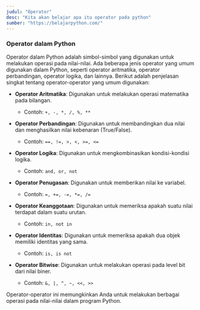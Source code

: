```yaml
---
judul: "Operator"
desc: "Kita akan belajar apa itu operator pada python"
sumber: "https://belajarpython.com/"
---
```


### Operator dalam Python

Operator dalam Python adalah simbol-simbol yang digunakan untuk melakukan operasi pada nilai-nilai. Ada beberapa jenis operator yang umum digunakan dalam Python, seperti operator aritmatika, operator perbandingan, operator logika, dan lainnya. Berikut adalah penjelasan singkat tentang operator-operator yang umum digunakan:

- **Operator Aritmatika**: Digunakan untuk melakukan operasi matematika pada bilangan.

  - Contoh: `+, -, *, /, %, **`

- **Operator Perbandingan**: Digunakan untuk membandingkan dua nilai dan menghasilkan nilai kebenaran (True/False).

  - Contoh: `==, !=, >, <, >=, <=`

- **Operator Logika**: Digunakan untuk mengkombinasikan kondisi-kondisi logika.

  - Contoh: `and, or, not`

- **Operator Penugasan**: Digunakan untuk memberikan nilai ke variabel.

  - Contoh: `=, +=, -=, *=, /=`

- **Operator Keanggotaan**: Digunakan untuk memeriksa apakah suatu nilai terdapat dalam suatu urutan.

  - Contoh: `in, not in`

- **Operator Identitas**: Digunakan untuk memeriksa apakah dua objek memiliki identitas yang sama.

  - Contoh: `is, is not`

- **Operator Bitwise**: Digunakan untuk melakukan operasi pada level bit dari nilai biner.
  - Contoh: `&, |, ^, ~, <<, >>`

Operator-operator ini memungkinkan Anda untuk melakukan berbagai operasi pada nilai-nilai dalam program Python.
